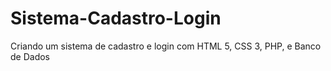 # Sistema-Cadastro-Login
 Criando um sistema de cadastro e login com HTML 5, CSS 3, PHP, e Banco de Dados
